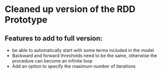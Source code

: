 # Cleaned up version of the RDD Prototype

## Features to add to full version:
* be able to automatically start with some terms included in the model
* Backward and forward thresholds need to be the same, otherwise the procedure can become an infinite loop
* Add an option to specify the maximum number of iterations
